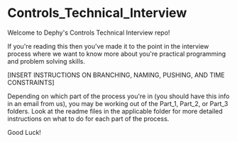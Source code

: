 # Controls_Technical_Interview

Welcome to Dephy's Controls Technical Interview repo!

If you're reading this then you've made it to the point in the interview process where we want
to know more about you're practical programming and problem solving skills.

[INSERT INSTRUCTIONS ON BRANCHING, NAMING, PUSHING, AND TIME CONSTRAINTS]

Depending on which part of the process you're in (you should have this info in an email from us),
you may be working out of the Part_1, Part_2, or Part_3 folders. Look at the readme files in the
applicable folder for more detailed instructions on what to do for each part of the process.

Good Luck!
